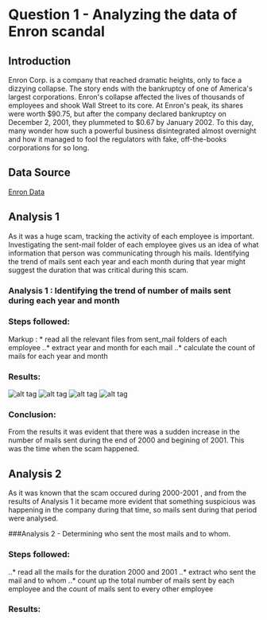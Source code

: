 # Question 1 - Analyzing the data of Enron scandal

## Introduction

Enron Corp. is a company that reached dramatic heights, only to face a dizzying collapse. The story ends with the bankruptcy of one of America's largest corporations. Enron's collapse affected the lives of thousands of employees and shook Wall Street to its core. At Enron's peak, its shares were worth $90.75, but after the company declared bankruptcy on December 2, 2001, they plummeted to $0.67 by January 2002. To this day, many wonder how such a powerful business disintegrated almost overnight and how it managed to fool the regulators with fake, off-the-books corporations for so long.

## Data Source 
[Enron Data](https://www.cs.cmu.edu/~./enron/enron_mail_20150507.tgz "Enron Data Link")

## Analysis 1
As it was a huge scam, tracking the activity of each employee is important. Investigating the sent-mail folder of each employee gives us an idea of what information that person was communicating through his mails. Identifying the trend of mails sent each year and each month during that year might suggest the duration that was critical during this scam.

### Analysis 1 : Identifying the trend of number of mails sent during each year and month

### Steps followed: 
    
Markup : * read all the relevant files from sent_mail folders of each employee
		 ..* extract year and month for each mail
         ..* calculate the count of mails for each year and month
    
### Results: 
    
![alt tag](https://www.w3schools.com/css/trolltunga.jpg)
    ![alt tag](image_url)
    ![alt tag](image_url)
    ![alt tag](image_url)
    
### Conclusion:
    
From the results it was evident that there was a sudden increase in the number of mails sent during the end of 2000 and begining of         2001. This was the time when the scam happened. 

## Analysis 2
As it was known that the scam occured during 2000-2001 , and from the results of Analysis 1 it became more evident that something suspicious was happening in the company during that time, so mails sent during that period were analysed.

###Analysis 2 - Determining who sent the most mails and to whom. 
    
### Steps followed: 
    
..* read all the mails for the duration 2000 and 2001
..* extract who sent the mail and to whom 
..* count up the total number of mails sent by each employee and the count of mails sent to every other employee
    
    
### Results:
        
        
    
    



